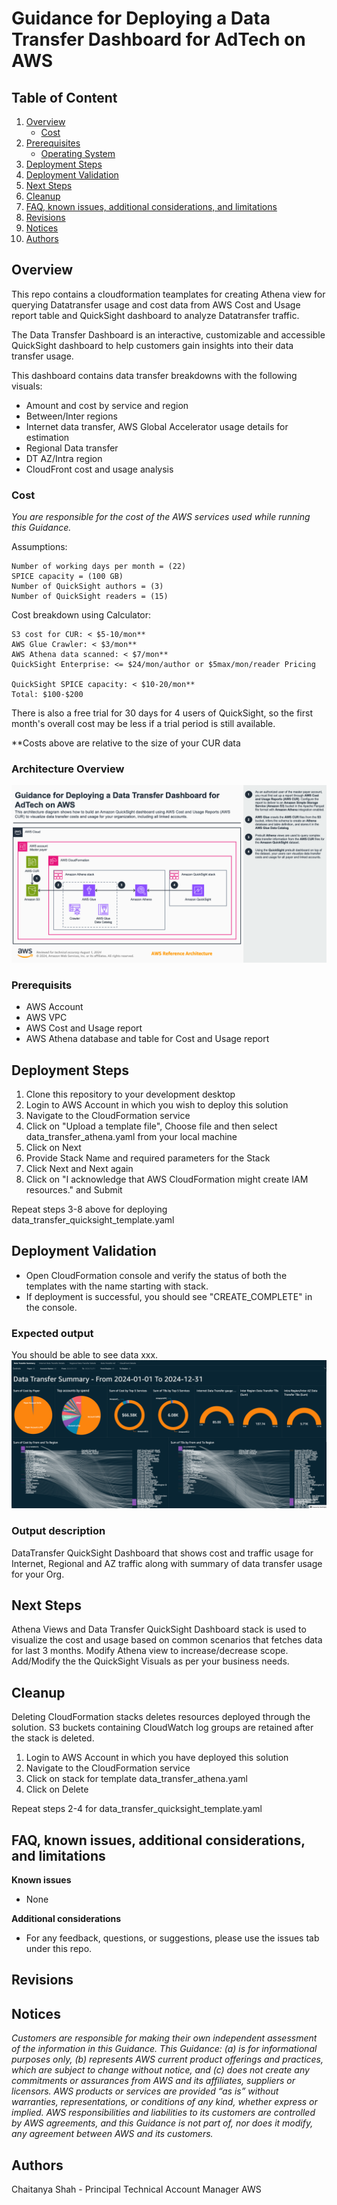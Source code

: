 # Guidance for Deploying a Data Transfer Dashboard for AdTech on AWS

## Table of Content

1. [Overview](#overview)
    - [Cost](#cost)
2. [Prerequisites](#prerequisites)
    - [Operating System](#operating-system)
3. [Deployment Steps](#deployment-steps)
4. [Deployment Validation](#deployment-validation)
5. [Next Steps](#next-steps)
6. [Cleanup](#cleanup)
7. [FAQ, known issues, additional considerations, and limitations](#faq-known-issues-additional-considerations-and-limitations)
8. [Revisions](#revisions)
9. [Notices](#notices)
10. [Authors](#authors)

## Overview

This repo contains a cloudformation teamplates for creating Athena view for querying Datatransfer usage and cost data from AWS Cost and Usage report table and QuickSight dashboard to analyze Datatransfer traffic.

The Data Transfer Dashboard is an interactive, customizable and accessible QuickSight dashboard to help customers gain insights into their data transfer usage.

This dashboard contains data transfer breakdowns with the following visuals:

* Amount and cost by service and region
* Between/Inter regions
* Internet data transfer, AWS Global Accelerator usage details for estimation
* Regional Data transfer
* DT AZ/Intra region
* CloudFront cost and usage analysis

### Cost

_You are responsible for the cost of the AWS services used while running this Guidance._

Assumptions:

    Number of working days per month = (22)
    SPICE capacity = (100 GB)
    Number of QuickSight authors = (3)
    Number of QuickSight readers = (15)

Cost breakdown using Calculator:

    S3 cost for CUR: < $5-10/mon**
    AWS Glue Crawler: < $3/mon**
    AWS Athena data scanned: < $7/mon**
    QuickSight Enterprise: <= $24/mon/author or $5max/mon/reader Pricing 

    QuickSight SPICE capacity: < $10-20/mon**
    Total: $100-$200

There is also a free trial for 30 days for 4 users of QuickSight, so the first month's overall cost may be less if a trial period is still available.

**Costs above are relative to the size of your CUR data

### Architecture Overview

![architecture diagram](./assets/dt-amt-dashboard-architecture.png)



### Prerequisits

* AWS Account
* AWS VPC
* AWS Cost and Usage report
* AWS Athena database and table for Cost and Usage report

## Deployment Steps

1. Clone this repository to your development desktop
2. Login to AWS Account in which you wish to deploy this solution
3. Navigate to the CloudFormation service
4. Click on "Upload a template file", Choose file and then select data_transfer_athena.yaml from your local machine
5. Click on Next
6. Provide Stack Name and required parameters for the Stack
7. Click Next and Next again
8. Click on "I acknowledge that AWS CloudFormation might create IAM resources." and Submit

Repeat steps 3-8 above for deploying data_transfer_quicksight_template.yaml

## Deployment Validation

* Open CloudFormation console and verify the status of both the templates with the name starting with stack.
* If deployment is successful, you should see "CREATE_COMPLETE" in the console.

### Expected output
You should be able to see data xxx.
![QuickSight Dashboard](./assets/dt-qs-dashboard.png)
### Output description
DataTransfer QuickSight Dashboard that shows cost and traffic usage for Internet, Regional and AZ traffic along with summary of data transfer usage for your Org.
## Next Steps

Athena Views and Data Transfer QuickSight Dashboard stack is used to visualize the cost and usage based on common scenarios that fetches data for last 3 months. Modify Athena view to increase/decrease scope. Add/Modify the the QuickSight Visuals as per your business needs.

## Cleanup

Deleting CloudFormation stacks deletes resources deployed through the solution. S3 buckets containing CloudWatch log groups are retained after the stack is deleted.

1. Login to AWS Account in which you have deployed this solution
2. Navigate to the CloudFormation service
3. Click on stack for template data_transfer_athena.yaml
4. Click on Delete

Repeat steps 2-4 for data_transfer_quicksight_template.yaml

## FAQ, known issues, additional considerations, and limitations


**Known issues**

- None

**Additional considerations**

- For any feedback, questions, or suggestions, please use the issues tab under this repo.

## Revisions


## Notices

*Customers are responsible for making their own independent assessment of the information in this Guidance. This Guidance: (a) is for informational purposes only, (b) represents AWS current product offerings and practices, which are subject to change without notice, and (c) does not create any commitments or assurances from AWS and its affiliates, suppliers or licensors. AWS products or services are provided “as is” without warranties, representations, or conditions of any kind, whether express or implied. AWS responsibilities and liabilities to its customers are controlled by AWS agreements, and this Guidance is not part of, nor does it modify, any agreement between AWS and its customers.*

## Authors

Chaitanya Shah - Principal Technical Account Manager AWS
